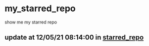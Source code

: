 # my_starred_repo
show me my starred repo

update at 12/05/21 08:14:00 in [starred_repo](./index.html)
---

